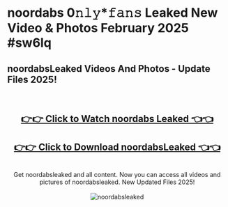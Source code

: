 # noordabs 0𝚗𝚕𝚢*𝚏𝚊𝚗𝚜 Leaked New Video & Photos February 2025 #sw6lq

<h2>noordabsLeaked Videos And Photos - Update Files 2025!</h2>
<br>
<div align="center">
<h2><a href="https://mediaupload.pro?title=noordabs&ref=11F" rel="nofollow">👉👉 Click to Watch noordabs Leaked 👈👈</a></h2>
<h2><a href="https://mediaupload.pro?title=noordabs&ref=11F" rel="nofollow">👉👉 Click to Download noordabsLeaked 👈👈</a></h2>
<br>
Get noordabsleaked and all content. Now you can access all videos and pictures of noordabsleaked. New Updated Files 2025!
<br>
<br>
<a href="https://mediaupload.pro?title=noordabs&ref=11F" rel="nofollow" data-target="animated-image.originalLink"><img src="https://i.ibb.co/Gkj2r4b/banner.png" alt="noordabsleaked" style="max-width: 100%; display: inline-block;" data-target="animated-image.originalImage"></a>
</div>
<br>

